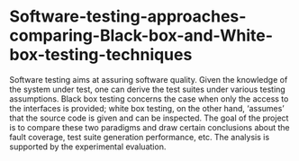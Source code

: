 # Software-testing-approaches-comparing-Black-box-and-White-box-testing-techniques
Software testing aims at assuring software quality. Given the knowledge of the system under test, one can derive the test suites under various testing assumptions. Black box testing concerns the case when only the access to the interfaces is provided; white box testing, on the other hand, ‘assumes’ that the source code is given and can be inspected. The goal of the project is to compare these two paradigms and draw certain conclusions about the fault coverage, test suite generation performance, etc. The analysis is supported by the experimental evaluation.
